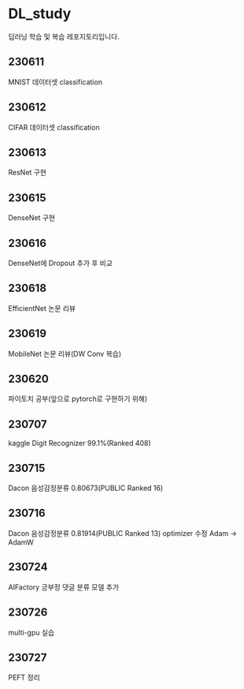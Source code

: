 # DL_study
딥러닝 학습 및 복습 레포지토리입니다.

## 230611
MNIST 데이터셋 classification

## 230612
CIFAR 데이터셋 classification

## 230613
ResNet 구현

## 230615
DenseNet 구현

## 230616
DenseNet에 Dropout 추가 후 비교

## 230618
EfficientNet 논문 리뷰

## 230619
MobileNet 논문 리뷰(DW Conv 복습)

## 230620
파이토치 공부(앞으로 pytorch로 구현하기 위해)

## 230707
kaggle Digit Recognizer 99.1%(Ranked 408)

## 230715
Dacon 음성감정분류 0.80673(PUBLIC Ranked 16)

## 230716
Dacon 음성감정분류 0.81914(PUBLIC Ranked 13) optimizer 수정 Adam -> AdamW

## 230724
AIFactory 긍부정 댓글 분류 모델 추가

## 230726
multi-gpu 실습

## 230727
PEFT 정리